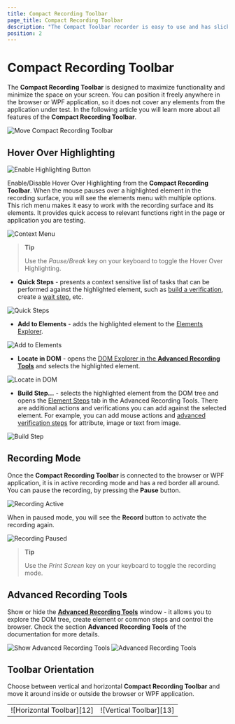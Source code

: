 ```yaml
---
title: Compact Recording Toolbar
page_title: Compact Recording Toolbar
description: "The Compact Toolbar recorder is easy to use and has slick design. Record tests codeless and automate your test scenario."
position: 2
---
```

# Compact Recording Toolbar

The **Compact Recording Toolbar** is designed to maximize functionality and minimize the space on your screen. You can position it freely anywhere in the browser or WPF application, so it does not cover any elements from the application under test. In the following article you will learn more about all features of the **Compact Recording Toolbar**.

![Move Compact Recording Toolbar][1]

## Hover Over Highlighting ##

![Enable Highlighting Button][2]

Enable/Disable Hover Over Highlighting from the **Compact Recording Toolbar**. When the mouse pauses over a highlighted element in the recording surface, you will see the elements menu with multiple options. This rich menu makes it easy to work with the recording surface and its elements. It provides quick access to relevant functions right in the page or application you are testing.

![Context Menu][3]

> **Tip**
>
> Use the *Pause/Break* key on your keyboard to toggle the Hover Over Highlighting.

- **Quick Steps** - presents a context sensitive list of tasks that can be performed against the highlighted element, such as <a href="/features/recorder/advanced-recording-tools/element-steps/verifications/quick-verification" target="_blank">build a verification</a>, create a <a href="/features/recorder/advanced-recording-tools/element-steps/verifications/Wait" target="_blank">wait step</a>, etc.

![Quick Steps][4]

- **Add to Elements** -  adds the highlighted element to the <a href="/features/elements-explorer/overview" target="_blank">Elements Explorer</a>.

![Add to Elements][5]

- **Locate in DOM** - opens the <a href="/features/recorder/advanced-recording-tools/dom-explorer" target="_blank">DOM Explorer in the __Advanced Recording Tools__</a> and selects the highlighted element.

![Locate in DOM][6]

- **Build Step...** - selects the highlighted element from the DOM tree and opens the <a href="/features/recorder/advanced-recording-tools/element-steps/steps-overview" target="_blank">Element Steps</a> tab in the Advanced Recording Tools. There are additional actions and verifications you can add against the selected element. For example, you can add mouse actions and <a href="/features/recorder/advanced-recording-tools/element-steps/verifications/advanced-verification" target="_blank">advanced verification steps</a> for attribute, image or text from image.

![Build Step][7]

## Recording Mode ##

Once the **Compact Recording Toolbar** is connected to the browser or WPF application, it is in active recording mode and has a red border all around. You can pause the recording, by pressing the **Pause** button.

![Recording Active][8]

When in paused mode, you will see the **Record** button to activate the recording again.

![Recording Paused][9]

> **Tip**
>
> Use the *Print Screen* key on your keyboard to toggle the recording mode.

## Advanced Recording Tools ##

Show or hide the <a href="/features/recorder/advanced-recording-tools/dom-explorer" target="_blank">**Advanced Recording Tools**</a> window - it allows you to explore the DOM tree, create element or common steps and control the browser. Check the section **Advanced Recording Tools** of the documentation for more details.

![Show Advanced Recording Tools][10]
![Advanced Recording Tools][11]

## Toolbar Orientation ##

Choose between vertical and horizontal **Compact Recording Toolbar** and move it around inside or outside the browser or WPF application. 

<table id=no-table>
	<tr>
		<td>![Horizontal Toolbar][12]</td>
		<td>![Vertical Toolbar][13]</td>
	</tr>
<table>


[1]: /img/features/recorder/compact-recording-toolbar/anim1.gif
[2]: /img/features/recorder/compact-recording-toolbar/fig2.png
[3]: /img/features/recorder/compact-recording-toolbar/fig3.png
[4]: /img/features/recorder/compact-recording-toolbar/fig4.png
[5]: /img/features/recorder/compact-recording-toolbar/fig5.png
[6]: /img/features/recorder/compact-recording-toolbar/fig6.png
[7]: /img/features/recorder/compact-recording-toolbar/fig7.png
[8]: /img/features/recorder/compact-recording-toolbar/fig8.png
[9]: /img/features/recorder/compact-recording-toolbar/fig9.png
[10]: /img/features/recorder/compact-recording-toolbar/fig10.png
[11]: /img/features/recorder/compact-recording-toolbar/fig11.png
[12]: /img/features/recorder/compact-recording-toolbar/fig12.png
[13]: /img/features/recorder/compact-recording-toolbar/fig13.png


